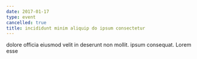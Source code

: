 ```yaml
---
date: 2017-01-17
type: event
cancelled: true
title: incididunt minim aliquip do ipsum consectetur
---
```

dolore officia eiusmod velit in deserunt non mollit. ipsum consequat. Lorem esse